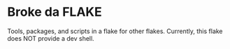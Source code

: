 # Broke da FLAKE

Tools, packages, and scripts in a flake for other flakes. Currently, this flake does NOT provide a dev shell.
